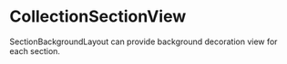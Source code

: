 CollectionSectionView
=====================

SectionBackgroundLayout can provide background decoration view for each section.
